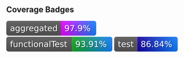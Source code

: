 ## Coverage Badges

![aggregated.svg](https://raw.githubusercontent.com/gw-kit/coverage-badges/refs/heads/main/delta-coverage-plugin/badges/aggregated.svg)
![functionalTest.svg](https://raw.githubusercontent.com/gw-kit/coverage-badges/refs/heads/main/delta-coverage-plugin/badges/functionalTest.svg)
![test.svg](https://raw.githubusercontent.com/gw-kit/coverage-badges/refs/heads/main/delta-coverage-plugin/badges/test.svg)
